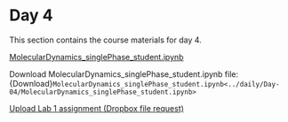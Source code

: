 Day 4
=======================
This section contains the course materials for day 4.

[MolecularDynamics_singlePhase_student.ipynb](../daily/Day-04/MolecularDynamics_singlePhase_student.ipynb)


Download MolecularDynamics_singlePhase_student.ipynb file: {Download}`MolecularDynamics_singlePhase_student.ipynb<../daily/Day-04/MolecularDynamics_singlePhase_student.ipynb>`
<!--
[MolecularDynamics_twoPhase_student.ipynb](../daily/Day-04/MolecularDynamics_twoPhase_student.ipynb)

<a href="https://raw.githubusercontent.com/huichiayu/cmse_202_802/main/MSE590/JPNB/MolecularDynamics_singlePhase_student.ipynb" download>Download MolecularDynamics_singlePhase_student.ipynb</a>
-->

[Upload Lab 1 assignment (Dropbox file request)](https://www.dropbox.com/request/THSmmoQhSzJIg6xnEeSF)